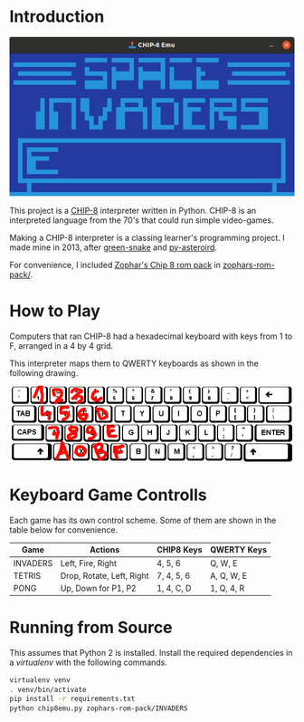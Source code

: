 
# Introduction

![gameplay-clip](gameplay-clip.gif)

This project is a [CHIP-8](https://en.wikipedia.org/wiki/CHIP-8) interpreter written in Python. CHIP-8 is an interpreted language from the 70's that could run simple video-games.

Making a CHIP-8 interpreter is a classing learner's programming project. I made mine in 2013, after [green-snake](https://github.com/a-robu/green-snake) and [py-asteroird](https://github.com/a-robu/py-asteroird).

For convenience, I included [Zophar's Chip 8 rom pack](https://www.zophar.net/pdroms/chip8/chip-8-games-pack.html) in [zophars-rom-pack/](zophars-rom-pack/).

# How to Play

Computers that ran CHIP-8 had a hexadecimal keyboard with keys from 1 to F, arranged in a 4 by 4 grid.

This interpreter maps them to QWERTY keyboards as shown in the following drawing.

![keybindings](keybindings.gif)

# Keyboard Game Controlls

Each game has its own control scheme. Some of them are shown in the table below for convenience.

| Game     | Actions                   | CHIP8 Keys | QWERTY Keys |
|----------|---------------------------|------------|-------------|
| INVADERS | Left, Fire, Right         | 4, 5, 6    | Q, W, E     |
| TETRIS   | Drop, Rotate, Left, Right | 7, 4, 5, 6 | A, Q, W, E  |
| PONG     | Up, Down for P1, P2       | 1, 4, C, D | 1, Q, 4, R  |

# Running from Source

This assumes that Python 2 is installed. Install the required dependencies in a _virtualenv_ with the following commands.

```bash
virtualenv venv
. venv/bin/activate
pip install -r requirements.txt
python chip8emu.py zophars-rom-pack/INVADERS
```
